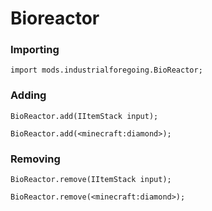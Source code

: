 # Bioreactor

### Importing

    import mods.industrialforegoing.BioReactor;
    

### Adding

    BioReactor.add(IItemStack input);
    
    BioReactor.add(<minecraft:diamond>);
    

### Removing

    BioReactor.remove(IItemStack input);
    
    BioReactor.remove(<minecraft:diamond>);